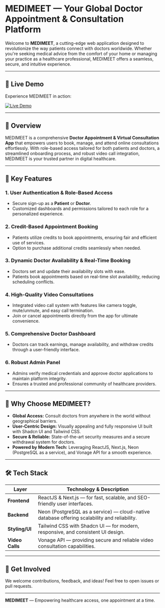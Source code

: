 # MEDIMEET — Your Global Doctor Appointment & Consultation Platform

Welcome to **MEDIMEET**, a cutting-edge web application designed to revolutionize the way patients connect with doctors worldwide. Whether you're seeking medical advice from the comfort of your home or managing your practice as a healthcare professional, MEDIMEET offers a seamless, secure, and intuitive experience.

---

## 🚀 Live Demo

Experience MEDIMEET in action:

[![Live Demo](https://img.shields.io/badge/Live-Demo-brightgreen?style=flat-square)](https://medimeet-self.vercel.app/)

---

## 🚀 Overview

MEDIMEET is a comprehensive **Doctor Appointment & Virtual Consultation App** that empowers users to book, manage, and attend online consultations effortlessly. With role-based access tailored for both patients and doctors, a streamlined onboarding process, and robust video call integration, MEDIMEET is your trusted partner in digital healthcare.

---

## 🔑 Key Features

### 1. User Authentication & Role-Based Access
- Secure sign-up as a **Patient** or **Doctor**.
- Customized dashboards and permissions tailored to each role for a personalized experience.

### 2. Credit-Based Appointment Booking
- Patients utilize credits to book appointments, ensuring fair and efficient use of services.
- Option to purchase additional credits seamlessly when needed.

### 3. Dynamic Doctor Availability & Real-Time Booking
- Doctors set and update their availability slots with ease.
- Patients book appointments based on real-time slot availability, reducing scheduling conflicts.

### 4. High-Quality Video Consultations
- Integrated video call system with features like camera toggle, mute/unmute, and easy call termination.
- Join or cancel appointments directly from the app for ultimate convenience.

### 5. Comprehensive Doctor Dashboard
- Doctors can track earnings, manage availability, and withdraw credits through a user-friendly interface.

### 6. Robust Admin Panel
- Admins verify medical credentials and approve doctor applications to maintain platform integrity.
- Ensures a trusted and professional community of healthcare providers.

---

## 🌟 Why Choose MEDIMEET?

- **Global Access:** Consult doctors from anywhere in the world without geographical barriers.
- **User-Centric Design:** Visually appealing and fully responsive UI built with Shadcn UI and Tailwind CSS.
- **Secure & Reliable:** State-of-the-art security measures and a secure withdrawal system for doctors.
- **Powered by Modern Tech:** Leveraging ReactJS, Next.js, Neon (PostgreSQL as a service), and Vonage API for a smooth experience.

---

## 🛠️ Tech Stack

| Layer          | Technology & Description                                                  |
|----------------|---------------------------------------------------------------------------|
| **Frontend**   | ReactJS & Next.js — for fast, scalable, and SEO-friendly user interfaces.  |
| **Backend**    | Neon (PostgreSQL as a service) — cloud-native database offering scalability and reliability. |
| **Styling/UI** | Tailwind CSS with Shadcn UI — for modern, responsive, and consistent UI design. |
| **Video Calls**| Vonage API — providing secure and reliable video consultation capabilities. |

---

## 🤝 Get Involved

We welcome contributions, feedback, and ideas! Feel free to open issues or pull requests.

---

**MEDIMEET** — Empowering healthcare access, one appointment at a time.





